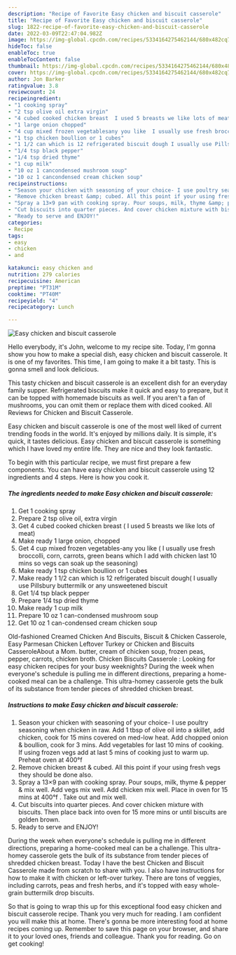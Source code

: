 ```yaml
---
description: "Recipe of Favorite Easy chicken and biscuit casserole"
title: "Recipe of Favorite Easy chicken and biscuit casserole"
slug: 1822-recipe-of-favorite-easy-chicken-and-biscuit-casserole
date: 2022-03-09T22:47:04.982Z
image: https://img-global.cpcdn.com/recipes/5334164275462144/680x482cq70/easy-chicken-and-biscuit-casserole-recipe-main-photo.jpg
hideToc: false
enableToc: true
enableTocContent: false
thumbnail: https://img-global.cpcdn.com/recipes/5334164275462144/680x482cq70/easy-chicken-and-biscuit-casserole-recipe-main-photo.jpg
cover: https://img-global.cpcdn.com/recipes/5334164275462144/680x482cq70/easy-chicken-and-biscuit-casserole-recipe-main-photo.jpg
author: Jon Barker
ratingvalue: 3.8
reviewcount: 24
recipeingredient:
- "1 cooking spray"
- "2 tsp olive oil extra virgin"
- "4 cubed cooked chicken breast  I used 5 breasts we like lots of meat"
- "1 large onion chopped"
- "4 cup mixed frozen vegetablesany you like  I usually use fresh broccolli corn carrots green beans which I add with chicken last 10 mins so vegs can soak up the seasoning"
- "1 tsp chicken boullion or 1 cubes"
- "1 1/2 can which is 12 refrigerated biscuit dough I usually use Pillsbury buttermilk or any unsweetened biscuit"
- "1/4 tsp black pepper"
- "1/4 tsp dried thyme"
- "1 cup milk"
- "10 oz 1 cancondensed mushroom soup"
- "10 oz 1 cancondensed cream chicken soup"
recipeinstructions:
- "Season your chicken with seasoning of your choice- I use poultry seasoning when chicken in raw. Add 1 tbsp of olive oil into a skillet, add chicken, cook for 15 mins covered on med-low heat. Add chopped onion &amp; boullion, cook for 3 mins. Add vegetables for last 10 mins of cooking. If using frozen vegs add at last 5 mins of cooking just to warm up. Preheat oven at 400°f"
- "Remove chicken breast &amp; cubed. All this point if your using fresh vegs they should be done also."
- "Spray a 13×9 pan with cooking spray. Pour soups, milk, thyme &amp; pepper &amp; mix well. Add vegs mix well. Add chicken mix well. Place in oven for 15 mins at 400°f . Take out and mix well."
- "Cut biscuits into quarter pieces. And cover chicken mixture with biscuits. Then place back into oven for 15 more mins or until biscuits are golden brown."
- "Ready to serve and ENJOY!"
categories:
- Recipe
tags:
- easy
- chicken
- and

katakunci: easy chicken and 
nutrition: 279 calories
recipecuisine: American
preptime: "PT31M"
cooktime: "PT40M"
recipeyield: "4"
recipecategory: Lunch

---
```



![Easy chicken and biscuit casserole](https://img-global.cpcdn.com/recipes/5334164275462144/680x482cq70/easy-chicken-and-biscuit-casserole-recipe-main-photo.jpg)

Hello everybody, it's John, welcome to my recipe site. Today, I'm gonna show you how to make a special dish, easy chicken and biscuit casserole. It is one of my favorites. This time, I am going to make it a bit tasty. This is gonna smell and look delicious.

This tasty chicken and biscuit casserole is an excellent dish for an everyday family supper. Refrigerated biscuits make it quick and easy to prepare, but it can be topped with homemade biscuits as well. If you aren&#39;t a fan of mushrooms, you can omit them or replace them with diced cooked. All Reviews for Chicken and Biscuit Casserole.

Easy chicken and biscuit casserole is one of the most well liked of current trending foods in the world. It's enjoyed by millions daily. It is simple, it's quick, it tastes delicious. Easy chicken and biscuit casserole is something which I have loved my entire life. They are nice and they look fantastic.


To begin with this particular recipe, we must first prepare a few components. You can have easy chicken and biscuit casserole using 12 ingredients and 4 steps. Here is how you cook it.

<!--inarticleads1-->

##### The ingredients needed to make Easy chicken and biscuit casserole:

1. Get 1 cooking spray
1. Prepare 2 tsp olive oil, extra virgin
1. Get 4 cubed cooked chicken breast ( I used 5 breasts we like lots of meat)
1. Make ready 1 large onion, chopped
1. Get 4 cup mixed frozen vegetables-any you like ( I usually use fresh broccolli, corn, carrots, green beans which I add with chicken last 10 mins so vegs can soak up the seasoning)
1. Make ready 1 tsp chicken boullion or 1 cubes
1. Make ready 1 1/2 can which is 12 refrigerated biscuit dough( I usually use Pillsbury buttermilk or any unsweetened biscuit
1. Get 1/4 tsp black pepper
1. Prepare 1/4 tsp dried thyme
1. Make ready 1 cup milk
1. Prepare 10 oz 1 can-condensed mushroom soup
1. Get 10 oz 1 can-condensed cream chicken soup


Old-fashioned Creamed Chicken And Biscuits, Biscuit &amp; Chicken Casserole, Easy Parmesan Chicken Leftover Turkey or Chicken and Biscuits CasseroleAbout a Mom. butter, cream of chicken soup, frozen peas, pepper, carrots, chicken broth. Chicken Biscuits Casserole : Looking for easy chicken recipes for your busy weeknights? During the week when everyone&#39;s schedule is pulling me in different directions, preparing a home-cooked meal can be a challenge. This ultra-homey casserole gets the bulk of its substance from tender pieces of shredded chicken breast. 

<!--inarticleads2-->

##### Instructions to make Easy chicken and biscuit casserole:

1. Season your chicken with seasoning of your choice- I use poultry seasoning when chicken in raw. Add 1 tbsp of olive oil into a skillet, add chicken, cook for 15 mins covered on med-low heat. Add chopped onion &amp; boullion, cook for 3 mins. Add vegetables for last 10 mins of cooking. If using frozen vegs add at last 5 mins of cooking just to warm up. Preheat oven at 400°f
1. Remove chicken breast &amp; cubed. All this point if your using fresh vegs they should be done also.
1. Spray a 13×9 pan with cooking spray. Pour soups, milk, thyme &amp; pepper &amp; mix well. Add vegs mix well. Add chicken mix well. Place in oven for 15 mins at 400°f . Take out and mix well.
1. Cut biscuits into quarter pieces. And cover chicken mixture with biscuits. Then place back into oven for 15 more mins or until biscuits are golden brown.
1. Ready to serve and ENJOY!

During the week when everyone&#39;s schedule is pulling me in different directions, preparing a home-cooked meal can be a challenge. This ultra-homey casserole gets the bulk of its substance from tender pieces of shredded chicken breast. Today I have the best Chicken and Biscuit Casserole made from scratch to share with you. I also have instructions for how to make it with chicken or left-over turkey. There are tons of veggies, including carrots, peas and fresh herbs, and it&#39;s topped with easy whole-grain buttermilk drop biscuits. 

So that is going to wrap this up for this exceptional food easy chicken and biscuit casserole recipe. Thank you very much for reading. I am confident you will make this at home. There's gonna be more interesting food at home recipes coming up. Remember to save this page on your browser, and share it to your loved ones, friends and colleague. Thank you for reading. Go on get cooking!
